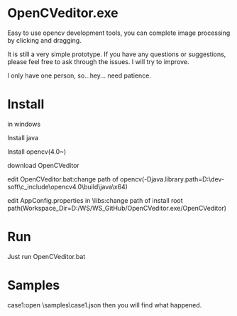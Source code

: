 # OpenCVeditor.exe
Easy to use opencv development tools, you can complete image processing by clicking and dragging.

It is still a very simple prototype. If you have any questions or suggestions, please feel free to ask through the issues. I will try to improve.

I only have one person, so...hey... need patience.

# Install
in windows

Install java

Install opencv(4.0~)

download OpenCVeditor

edit OpenCVeditor.bat:change path of opencv(-Djava.library.path=D:\dev-soft\c_include\opencv4.0\build\java\x64)

edit AppConfig.properties in \libs:change path of install root path(Workspace_Dir=D:/WS/WS_GitHub/OpenCVeditor.exe/OpenCVeditor)


# Run
Just run OpenCVeditor.bat

# Samples
case1:open \samples\case1.json then you will find what happened.
